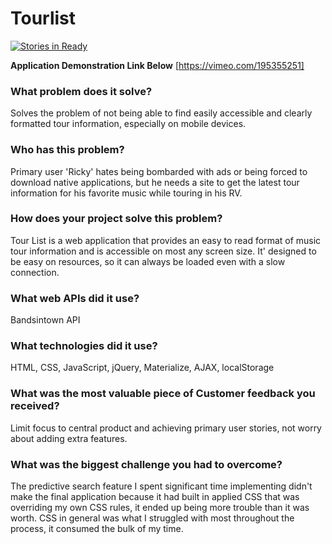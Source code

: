 # Tourlist

[![Stories in Ready](https://badge.waffle.io/michaelfriedman/web-development-immersive-quarter1-project.png?label=ready&title=Ready)](https://waffle.io/michaelfriedman/web-development-immersive-quarter1-project)

**Application Demonstration Link Below**
[https://vimeo.com/195355251]

### What problem does it solve?
Solves the problem of not being able to find easily accessible and clearly formatted tour information, especially on mobile devices.

### Who has this problem?
Primary user 'Ricky' hates being bombarded with ads or being forced to download native applications, but he needs a site to get the latest tour information for his favorite music while touring in his RV.

### How does your project solve this problem?
Tour List is a web application that provides an easy to read format of music tour information and is accessible on most any screen size. It' designed to be easy on resources, so it can always be loaded even with a slow connection.

### What web APIs did it use?
Bandsintown API

### What technologies did it use?
HTML, CSS, JavaScript, jQuery, Materialize, AJAX, localStorage

### What was the most valuable piece of Customer feedback you received?
Limit focus to central product and achieving primary user stories, not worry about adding extra features.

### What was the biggest challenge you had to overcome?

The predictive search feature I spent significant time implementing didn't make the final application because it had built in applied CSS that was overriding my own CSS rules, it ended up being more trouble than it was worth. CSS in general was what I struggled with most throughout the process, it consumed the bulk of my time.
